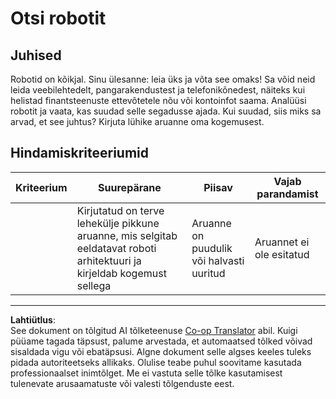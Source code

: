 <!--
CO_OP_TRANSLATOR_METADATA:
{
  "original_hash": "1d7583e8046dacbb0c056d5ba0a71b16",
  "translation_date": "2025-10-11T11:31:44+00:00",
  "source_file": "6-NLP/1-Introduction-to-NLP/assignment.md",
  "language_code": "et"
}
-->
# Otsi robotit

## Juhised

Robotid on kõikjal. Sinu ülesanne: leia üks ja võta see omaks! Sa võid neid leida veebilehtedelt, pangarakendustest ja telefonikõnedest, näiteks kui helistad finantsteenuste ettevõtetele nõu või kontoinfot saama. Analüüsi robotit ja vaata, kas suudad selle segadusse ajada. Kui suudad, siis miks sa arvad, et see juhtus? Kirjuta lühike aruanne oma kogemusest.

## Hindamiskriteeriumid

| Kriteerium | Suurepärane                                                                                                 | Piisav                                      | Vajab parandamist    |
| ---------- | ---------------------------------------------------------------------------------------------------------- | ------------------------------------------- | -------------------- |
|            | Kirjutatud on terve lehekülje pikkune aruanne, mis selgitab eeldatavat roboti arhitektuuri ja kirjeldab kogemust sellega | Aruanne on puudulik või halvasti uuritud    | Aruannet ei ole esitatud |

---

**Lahtiütlus**:  
See dokument on tõlgitud AI tõlketeenuse [Co-op Translator](https://github.com/Azure/co-op-translator) abil. Kuigi püüame tagada täpsust, palume arvestada, et automaatsed tõlked võivad sisaldada vigu või ebatäpsusi. Algne dokument selle algses keeles tuleks pidada autoriteetseks allikaks. Olulise teabe puhul soovitame kasutada professionaalset inimtõlget. Me ei vastuta selle tõlke kasutamisest tulenevate arusaamatuste või valesti tõlgenduste eest.